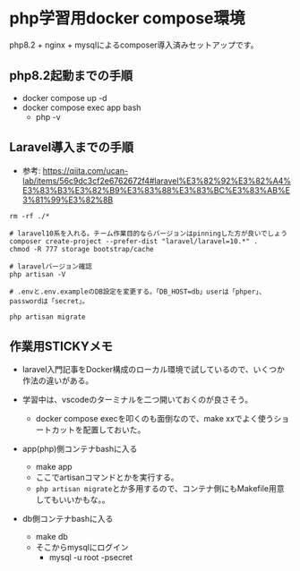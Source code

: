 # php学習用docker compose環境

php8.2 + nginx + mysqlによるcomposer導入済みセットアップです。


## php8.2起動までの手順

- docker compose up -d
- docker compose exec app bash
	- php -v

## Laravel導入までの手順

- 参考: https://qiita.com/ucan-lab/items/56c9dc3cf2e6762672f4#laravel%E3%82%92%E3%82%A4%E3%83%B3%E3%82%B9%E3%83%88%E3%83%BC%E3%83%AB%E3%81%99%E3%82%8B

```
rm -rf ./*

# laravel10系を入れる。チーム作業目的ならバージョンはpinningした方が良いでしょう
composer create-project --prefer-dist "laravel/laravel=10.*" .
chmod -R 777 storage bootstrap/cache

# laravelバージョン確認
php artisan -V

# .envと.env.exampleのDB設定を変更する。「DB_HOST=db」userは「phper」、passwordは「secret」。

php artisan migrate

```


## 作業用STICKYメモ

- laravel入門記事をDocker構成のローカル環境で試しているので、いくつか作法の違いがある。

- 学習中は、vscodeのターミナルを二つ開いておくのが良さそう。
	- docker compose execを叩くのも面倒なので、make xxでよく使うショートカットを配置しておいた。

- app(php)側コンテナbashに入る
	- make app
	- ここでartisanコマンドとかを実行する。
	- `php artisan migrate`とか多用するので、コンテナ側にもMakefile用意してもいいかもな。。

- db側コンテナbashに入る
	- make db
	- そこからmysqlにログイン
		- mysql -u root -psecret
